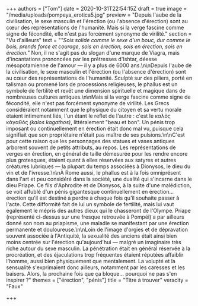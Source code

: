 +++
authors = ["Tom"]
date = 2020-10-31T22:54:15Z
draft = true
image = "/media/uploads/pompeya_erotica5.jpg"
preview = "Depuis l'aube de la civilisation, le sexe masculin et l'érection (ou l'absence d'érection) sont au cœur des représentations de l'humanité. Mais si la verge fascine comme signe de fécondité, elle n'est pas forcément synonyme de virilité."
section = "Vu d'ailleurs"
text = "_\"Sois solide comme le sexe d'un bouc, dur comme le bois, prends force et courage, sois en érection, sois en érection, sois en érection.\"_ Non, il ne s'agit pas du slogan d'une marque de Viagra, mais d'incantations prononcées par les prêtresses d'Ishtar, déesse mésopotamienne de l'amour — il y a plus de 6000 ans.\n\nDepuis l'aube de la civilisation, le sexe masculin et l'érection (ou l'absence d'érection) sont au cœur des représentations de l'humanité. Sculpté sur des piliers, porté en talisman ou promené lors de processions religieuses, le phallus est un symbole de fertilité et revêt une dimension spirituelle et magique dans de nombreuses cultures antiques.\n\nMais si la verge fascine comme signe de fécondité, elle n'est pas forcément synonyme de virilité. Les Grecs considéraient notamment que le physique du citoyen et sa vertu morale étaient intimement liés, l'un étant le reflet de l'autre : c'est le καλὸς κἀγαθός _(kalos kagathos)_, littéralement \"beau et bon\". Un pénis trop imposant ou continuellement en érection était donc mal vu, puisque cela signifiait que son propriétaire n'était pas maître de ses pulsions.\n\nC'est pour cette raison que les personnages des statues et vases antiques arborent souvent de petits attributs, au repos. Les représentations de verges en érection, en général de taille démesurée pour les rendre encore plus grotesques, étaient quant à elles réservées aux satyres et autres créatures lubriques — la plupart du temps associées à Dionysos, le dieu du vin et de l'ivresse.\n\nÀ Rome aussi, le phallus est à la fois omniprésent dans l'art et peu considéré dans la société, une dualité qui s'incarne dans le dieu Priape. Ce fils d'Aphrodite et de Dionysos, à la suite d'une malédiction, se voit affublé d'un pénis gigantesque continuellement en érection... érection qu'il est destiné à perdre à chaque fois qu'il souhaite passer à l'acte. Cette difformité fait de lui un symbole de fertilité, mais lui vaut également le mépris des autres dieux qui le chasseront de l'Olympe. Priape (représenté ci-dessus sur une fresque retrouvée à Pompéi) a par ailleurs donné son nom au priapisme, une maladie se manifestant par une érection permanente et douloureuse.\n\nLoin de l'image d'orgies et de dépravation souvent associée à l'Antiquité, la sexualité des anciens était ainsi bien moins centrée sur l'érection qu'aujourd'hui — malgré un imaginaire très riche autour du sexe masculin. La pénétration était en général réservée à la procréation, et des éjaculations trop fréquentes étaient réputées affaiblir l'homme, aussi bien physiquement que mentalement. La volupté et la sensualité s'exprimaient donc ailleurs, notamment par les caresses et les baisers. Alors, la prochaine fois que ça bloque... pourquoi ne pas s'en inspirer ?"
themes = ["érection", "pénis"]
title = "Titre à trouver"
veracity = "Faux"

+++
